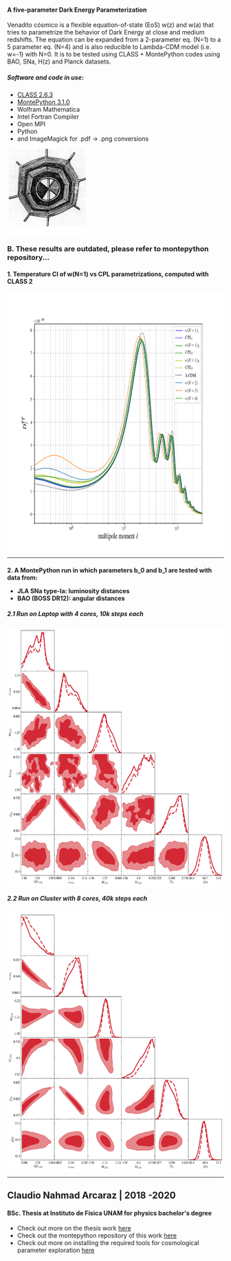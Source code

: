 #### A five-parameter Dark Energy Parameterization 

Venadito cósmico is a flexible equation-of-state (EoS) w(z) and w(a) that tries to parametrize the behavior of Dark Energy at close and medium redshifts. The equation can be expanded from a 2-parameter eq. (N=1) to a 5 parameter eq. (N=4) and is also reducible to Lambda-CDM model (i.e. w=-1) with N=0. It is to be tested using CLASS + MontePython codes using BAO, SNa, H(z) and Planck datasets.

##### Software and code in use:

- [CLASS 2.6.3](https://github.com/lesgourg/class_public)
- [MontePython 3.1.0](https://monte-python.readthedocs.io/en/latest/index.html)
- Wolfram Mathematica
- Intel Fortran Compiler
- Open MPI
- Python
- and ImageMagick for .pdf -> .png conversions


<!--The purpose of the following images is to link the scientific research being conducted, with the cosmogonic understanding of the Universe (Tututzi Maxa Kwaxi) of the meso-american Waixarika (Huichol) culture in pre-hispanic Mexico. Not just as an aesthetic analogy between numbers (N=1,2,3,4) and deities (Sun, Eagle, Deer and Peyote) / (Tayau, Tatei Wexica Wimari, Tamatzi Kauyumari and Hikuri) but as a test of reconciliation between the scientific work and the mithological tradition; two disciplines that appear to be antagonistic but may coexist peacefully and nourish from each other, making the scientific labour a more humane and diverse activity.

This is a work in progress.

### A. The Myth of the origin of the Universe according to Wixarika culture

<img src="venadito.jpeg" height="400" width="400" align="middle" alt="el universo"> <img src="universo.jpg" height="400" align="middle">

#### El universo:
  - Bisabuelo Cola de Venado: El Universo (Tututzi Maxa Kwaxi)
  - Abuela Tierra (imágen de la Tierra) (Tukutzi Nakawe) (e)
  - Abuelo Fuego (Nairy / Tatewari)
  - Padre Sol (Tayau)
  - El Hermano Venado (Tamatzi Kauyumari) (a)
  - Madre Águila (b)
  - Corazón y Plumas de Águila (c,d)
  - Halcón (Piwa'mi) (f)
  - Biznaga de Peyote (Hikuri) (g)

#### Serán simbolizados de la siguiente manera:
  - El Universo con el nombre Kwaxi ó Kwari y con el número N=0
    - equivalente a modelo Lambda-CDM con w=-1
  - El Sol a través de un escudo u "Ojo del Sol": Nearika/Nierika y con el número N=1
    - equivalente a modelo w0wa-CDM / parametrización CPL
  - La Tierra con el nombre Nakawe y el número N=2
    - parametrización con 3 parámetros libres
  - El Águila con el nombre Wimari y el número N=3
    - parametrización con 4 parámetros libres
  - El Venado con el nombre Kauyumari y el número N=4
    - parametrización con 5 parámetros libres-->

<p>
<img src="img-2.jpg" height="200" align="middle">
</p>

<!--otra imagen (cuervo) en "https://i.pinimg.com/originals/68/0a/b0/680ab0766d762f58282bf73b42b1a20b.jpg"-->

### B. These results are outdated, please refer to montepython repository...

<p>
<h4> 1. Temperature Cl of w(N=1) vs CPL parametrizations, computed with CLASS 2</h4>
<img src="comparison_all.png" align="middle" height="600">
</p>

--------------------------------------------------------------------------------------------------------------------

<p>
<h4> 2. A MontePython run in which parameters b_0 and b_1 are tested with data from:
  <ul>
  <li> JLA SNa type-Ia: luminosity distances
  <li> BAO (BOSS DR12): angular distances 
  </ul>
</h4>

<h5> 2.1 Run on Laptop with 4 cores, 10k steps each </h5>
<img src="nrk_11-14_local3_f1.5_triangle.png" align="middle" height="600">

<h5> 2.2 Run on Cluster with 8 cores, 40k steps each </h5>
<img src="nrk_11-28_f1.7.png" align="middle" height="600">
</p>

*************************************************************************
## Claudio Nahmad Arcaraz | 2018 -2020
#### BSc. Thesis at Instituto de Física UNAM for physics bachelor's degree
  - Check out more on the thesis work [here](https://github.com/ClaudioNahmad/thesis_BSc)
  - Check out the montepython repository of this work [here](https://github.com/ClaudioNahmad/montepython-kauyumari)
  - Check out more on installing the required tools for cosmological parameter exploration [here](https://github.com/ClaudioNahmad/Servicio-Social)
